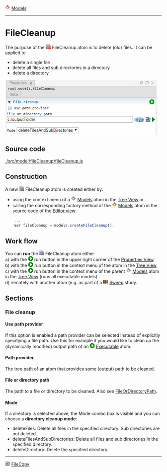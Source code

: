 ![](../../../../icons/models.png) [Models](../models.md)

----

# FileCleanup
		
The purpose of the ![](../../../../icons/fileCleanup.png) FileCleanup atom is to delete (old) files. It can be applied to
* delete a single file
* delete all files and sub directories in a directory
* delete a directory
	
![](../../../images/file_cleanup.png)
		
## Source code

[./src/model/fileCleanup/fileCleanup.js](../../../../src/model/fileCleanup/fileCleanup.js)

## Construction
		
A new ![](../../../../icons/fileCleanup.png) FileCleanup atom is created either by: 

* using the context menu of a ![](../../../../icons/models.png) [Models](../models.md) atom in the [Tree View](../../../views/treeView.md) or
* calling the corresponding factory method of the ![](../../../../icons/models.png) [Models](../models.md) atom in the source code of the [Editor view](../../../views/editorView.md):

```javascript
    ...
    var fileCleanup = models.createFileCleanup();	     
```

## Work flow	

You can **run** the ![](../../../../icons/fileCleanup.png) FileCleanup atom either<br> 
a) with the ![](../../../../icons/run.png) run button in the upper right corner of the [Properties View](../../../views/propertiesView.md)<br>
b) with the ![](../../../../icons/run.png) run button in the context menu of the atom in the [Tree View](../../../views/treeView.md)<br>
c) with the ![](../../../../icons/run.png) run button in the context menu of the parent ![](../../../../icons/models.png) [Models](../models.md) atom in the [Tree View](../../../views/treeView.md) (runs all executable models)<br>
d) remotely with another atom (e.g. as part of a ![](../../../../icons/sweep.png) [Sweep](../../study/sweep/sweep.md) study. 

			
## Sections

### File cleanup

#### Use path provider

If this option is enabled a path provider can be selected instead of explicitly specifying a file path. Use this for example if you would like to clean up the (dynamically modified) output path of an ![](../../../../icons/run.png) [Executable](../executable/executable.md) atom.

#### Path provider

The tree path of an atom that provides some (output) path to be cleaned.

#### File or directory path

The path to a file or directory to be cleaned. Also see [FileOrDirectoryPath](../../../components/file/fileOrDirectoryPath.md).

#### Mode

If a directory is selected above, the Mode combo box is visible and you can choose a **directory cleanup mode**:
* deleteFiles: Delete all files in the specified directory. Sub directories are not deleted. 
* deleteFilesAndSubDirectories: Delete all files and sub directories in the specified directory.
* deleteDirectory: Delete the specified directory.

----

![](../../../../icons/fileCopy.png) [FileCopy](../fileCopy/fileCopy.md)
